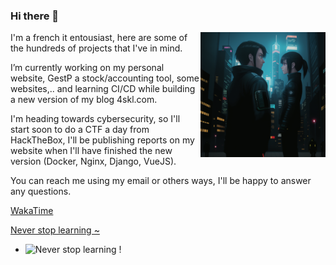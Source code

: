 ### Hi there 👋


<img src="https://github.com/4skl/4skl/blob/99f5342a4a1aac3936baf1f7d5db3c9daf6c119f/GEN.22.BAT.0.P.An%20android%20looking%20a.png" alt="Never stop learning !" width="200" height="200" align="right" />
<p align="left">
I'm a french it entousiast, here are some of the hundreds of projects that I've in mind.  

I’m currently working on my personal website, GestP a stock/accounting tool, some websites,.. and learning CI/CD while building a new version of my blog 4skl.com. 

I'm heading towards cybersecurity, so I'll start soon to do a CTF a day from HackTheBox, I'll be publishing reports on my website when I'll have finished the new version (Docker, Nginx, Django, VueJS).  

You can reach me using my email or others ways, I'll be happy to answer any questions.
</p>

<a href="https://wakatime.com/@4skl" target="_blank" align="left">WakaTime</a>

<a href="https://dontasktoask.com/" target="_blank" align="left" >Never stop learning \~</a>  

- <img src="https://4skl.com/static/favicon.3320e679a3ed.svg" alt="Never stop learning !" width="30" height="30" />

